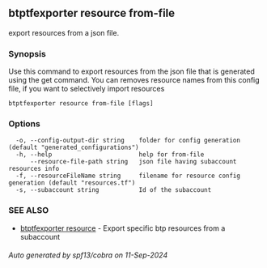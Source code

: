 ## btptfexporter resource from-file

export resources from a json file.

### Synopsis

Use this command to export resources from the json file that is generated using the get command.
You can removes resource names from this config file, if you want to selectively import resources

```
btptfexporter resource from-file [flags]
```

### Options

```
  -o, --config-output-dir string    folder for config generation (default "generated_configurations")
  -h, --help                        help for from-file
      --resource-file-path string   json file having subaccount resources info
  -f, --resourceFileName string     filename for resource config generation (default "resources.tf")
  -s, --subaccount string           Id of the subaccount
```

### SEE ALSO

* [btptfexporter resource](btptfexporter_resource.md)	 - Export specific btp resources from a subaccount

###### Auto generated by spf13/cobra on 11-Sep-2024
